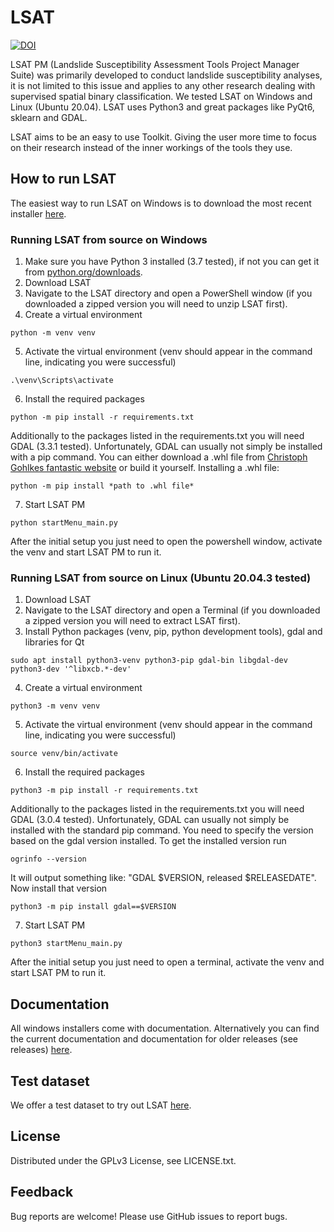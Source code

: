 # LSAT


[![DOI](https://zenodo.org/badge/386274608.svg)](https://zenodo.org/badge/latestdoi/386274608)

LSAT PM (Landslide Susceptibility Assessment Tools Project Manager Suite) was primarily developed to conduct landslide susceptibility analyses, it is not limited to this issue and applies to any other research dealing with supervised spatial binary classification.
We tested LSAT on Windows and Linux (Ubuntu 20.04). LSAT uses Python3 and great packages like PyQt6, sklearn and GDAL.

LSAT aims to be an easy to use Toolkit. Giving the user more time to focus on their research instead of the inner workings of the tools they use.

## How to run LSAT

The easiest way to run LSAT on Windows is to download the most recent installer [here](https://github.com/BGR-EGHA/LSAT/releases).

### Running LSAT from source on Windows

1. Make sure you have Python 3 installed (3.7 tested), if not you can get it from [python.org/downloads](https://www.python.org/downloads/).
2. Download LSAT
3. Navigate to the LSAT directory and open a PowerShell window (if you downloaded a zipped version you will need to unzip LSAT first).
4. Create a virtual environment
```
python -m venv venv
```
5. Activate the virtual environment (venv should appear in the command line, indicating you were successful)
```
.\venv\Scripts\activate
```
6. Install the required packages
```
python -m pip install -r requirements.txt
```

Additionally to the packages listed in the requirements.txt you will need GDAL (3.3.1 tested).
Unfortunately, GDAL can usually not simply be installed with a pip command.
You can either download a .whl file from [Christoph Gohlkes fantastic website](https://www.lfd.uci.edu/~gohlke/pythonlibs/#gdal) or
build it yourself.
Installing a .whl file:

```
python -m pip install *path to .whl file*
```

7. Start LSAT PM
```
python startMenu_main.py
```

After the initial setup you just need to open the powershell window, activate the venv and start
LSAT PM to run it.

### Running LSAT from source on Linux (Ubuntu 20.04.3 tested)

1. Download LSAT
2. Navigate to the LSAT directory and open a Terminal (if you downloaded a zipped version you will need to extract LSAT first).
3. Install Python packages (venv, pip, python development tools), gdal and libraries for Qt
```
sudo apt install python3-venv python3-pip gdal-bin libgdal-dev python3-dev '^libxcb.*-dev'
```

4. Create a virtual environment
```
python3 -m venv venv
```

5. Activate the virtual environment (venv should appear in the command line, indicating you were successful)
```
source venv/bin/activate
```

6. Install the required packages
```
python3 -m pip install -r requirements.txt
```
Additionally to the packages listed in the requirements.txt you will need GDAL (3.0.4 tested).
Unfortunately, GDAL can usually not simply be installed with the standard pip command.
You need to specify the version based on the gdal version installed.
To get the installed version run
```
ogrinfo --version
```
It will output something like: "GDAL $VERSION, released $RELEASEDATE". Now install that version
```
python3 -m pip install gdal==$VERSION
```

7. Start LSAT PM
```
python3 startMenu_main.py
```

After the initial setup you just need to open a terminal, activate the venv and start
LSAT PM to run it.

## Documentation

All windows installers come with documentation.
Alternatively you can find the current documentation and documentation for older releases (see releases) [here](https://github.com/BGR-EGHA/LSAT-Documentation).

## Test dataset

We offer a test dataset to try out LSAT [here](https://github.com/BGR-EGHA/LSAT-TestData).

## License

Distributed under the GPLv3 License, see LICENSE.txt.

## Feedback

Bug reports are welcome! Please use GitHub issues to report bugs.
